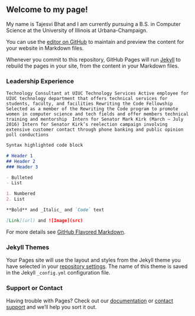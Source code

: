 ## Welcome to my page!

My name is Tajesvi Bhat and I am currently pursuing a B.S. in Computer Science at the University of Illinois
at Urbana-Champaign.


You can use the [editor on GitHub](https://github.com/tbhat3/TajesviBhat/edit/master/index.md) to maintain and preview the content for your website in Markdown files.

Whenever you commit to this repository, GitHub Pages will run [Jekyll](https://jekyllrb.com/) to rebuild the pages in your site, from the content in your Markdown files.

### Leadership Experience
 `Technology Consultant at UIUC Technology Services
   Active employee for UIUC technology department that offers technical services for students,
   faculty, and facilities
Rewriting the Code Fellowship
  Selected as a member of the Rewriting the Code program to promote women in
  computer science and tech fields and offer members technical training and mentorship 
Intern for Senator Mark Kirk (March – July 2016)
  Intern for Senator Kirk’s reelection campaign involving extensive customer contact through
  phone banking and public opinion poll conductions`
  
```markdown
Syntax highlighted code block

# Header 1
## Header 2
### Header 3

- Bulleted
- List

1. Numbered
2. List

**Bold** and _Italic_ and `Code` text

[Link](url) and ![Image](src)
```

For more details see [GitHub Flavored Markdown](https://guides.github.com/features/mastering-markdown/).

### Jekyll Themes

Your Pages site will use the layout and styles from the Jekyll theme you have selected in your [repository settings](https://github.com/tbhat3/TajesviBhat/settings). The name of this theme is saved in the Jekyll `_config.yml` configuration file.

### Support or Contact

Having trouble with Pages? Check out our [documentation](https://help.github.com/categories/github-pages-basics/) or [contact support](https://github.com/contact) and we’ll help you sort it out.
